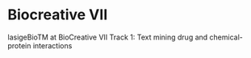 # Biocreative VII
lasigeBioTM at BioCreative VII Track 1: Text mining drug and chemical-protein interactions
